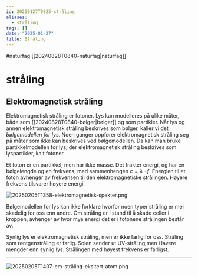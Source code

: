 ```yaml
---
id: 20250127T0825-stråling
aliases:
  - stråling
tags: []
date: "2025-01-27"
title: Stråling
---
```


#naturfag [[20240828T0840-naturfag|naturfag]]

# stråling

## Elektromagnetisk stråling

Elektromagnetisk stråling er fotoner.
Lys kan modelleres på ulike måter, både som [[20240828T0840-bølger|bølger]] og som partikler. Når lys og annen elektromagnetisk stråling beskrives som bølger, kaller vi det _bølgemodellen for lys_. Noen ganger oppfører elektromagnetisk stråling seg på måter som ikke kan beskrives ved bølgemodellen. Da kan man bruke partikkelmodellen for lys, der elektromagnetisk stråling beskrives som lyspartikler, kalt fotoner.

Et foton er en partikkel, men har ikke masse. Det frakter energi, og har en bølgelengde og en frekvens, med sammenhengen $c = \lambda \cdot f$. Energien til et foton avhenger av frekvensen til den elektromagnetiske strålingen. Høyere frekvens tilsvarer høyere energi.

![20250205T1358-elektromagnetisk-spekter.png](Assets/20250205T1358-elektromagnetisk-spekter.png)

Bølgemodellen for lys kan ikke forklare hvorfor noen typer stråling er mer skadelig for oss enn andre.
Om stråling er i stand til å skade celler i kroppen, avhenger av hvor mye energi det er i fotonene strålingen består av.

Synlig lys er elektromagnetisk stråling, men er ikke farlig for oss.
Stråling som røntgenstråling er farlig. Solen sender ut UV-stråling,men i lavere mengder enn synlig lys. Strålingen med høyest frekvens er farligst.

---

![20250205T1407-em-stråling-eksitert-atom.png](Assets/20250205T1407-em-stråling-eksitert-atom.png)
